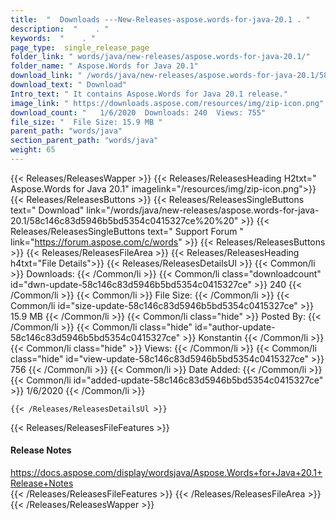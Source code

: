 ```yaml
---
title:  "  Downloads ---New-Releases-aspose.words-for-java-20.1 . " 
description:  "    . " 
keywords:  "    . " 
page_type:  single_release_page
folder_link: " words/java/new-releases/aspose.words-for-java-20.1/"
folder_name: " Aspose.Words for Java 20.1"
download_link: " /words/java/new-releases/aspose.words-for-java-20.1/58c146c83d5946b5bd5354c0415327ce"
download_text: " Download"
Intro_text: " It contains Aspose.Words for Java 20.1 release."
image_link: " https://downloads.aspose.com/resources/img/zip-icon.png"
download_count: "   1/6/2020  Downloads: 240  Views: 755"
file_size: "  File Size: 15.9 MB "
parent_path: "words/java"
section_parent_path: "words/java"
weight: 65 
---
```


{{< Releases/ReleasesWapper >}}
  {{< Releases/ReleasesHeading H2txt=" Aspose.Words for Java 20.1" imagelink="/resources/img/zip-icon.png">}}
  {{< Releases/ReleasesButtons >}}
    {{< Releases/ReleasesSingleButtons text=" Download" link="/words/java/new-releases/aspose.words-for-java-20.1/58c146c83d5946b5bd5354c0415327ce%20%20" >}}
    {{< Releases/ReleasesSingleButtons text=" Support Forum " link="https://forum.aspose.com/c/words" >}}
  {{< Releases/ReleasesButtons >}}
  {{< Releases/ReleasesFileArea >}}
    {{< Releases/ReleasesHeading h4txt="File Details">}}
    {{< Releases/ReleasesDetailsUl >}}
            {{< Common/li  >}} Downloads: {{< /Common/li >}} 
      {{< Common/li class="downloadcount" id="dwn-update-58c146c83d5946b5bd5354c0415327ce" >}} 240 {{< /Common/li >}} 
      {{< Common/li  >}} File Size: {{< /Common/li >}} 
      {{< Common/li id="size-update-58c146c83d5946b5bd5354c0415327ce" >}} 15.9 MB {{< /Common/li >}} 
      {{< Common/li  class="hide" >}} Posted By: {{< /Common/li >}} 
      {{< Common/li class="hide" id="author-update-58c146c83d5946b5bd5354c0415327ce" >}} Konstantin {{< /Common/li >}} 
      {{< Common/li class="hide"  >}} Views: {{< /Common/li >}} 
      {{< Common/li class="hide" id="view-update-58c146c83d5946b5bd5354c0415327ce" >}} 756 {{< /Common/li >}} 
      {{< Common/li  >}} Date Added: {{< /Common/li >}} 
      {{< Common/li id="added-update-58c146c83d5946b5bd5354c0415327ce" >}} 1/6/2020 {{< /Common/li >}} 

    {{< /Releases/ReleasesDetailsUl >}}

  {{< Releases/ReleasesFileFeatures >}}
      <h4>Release Notes</h4><div><a href="https://docs.aspose.com/display/wordsjava/Aspose.Words+for+Java+20.1+Release+Notes">https://docs.aspose.com/display/wordsjava/Aspose.Words+for+Java+20.1+Release+Notes</a></div>
  {{< /Releases/ReleasesFileFeatures >}}
 {{< /Releases/ReleasesFileArea >}}
{{< /Releases/ReleasesWapper >}}


